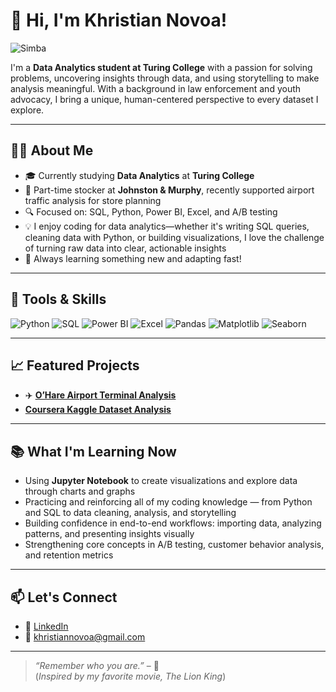# 👋 Hi, I'm Khristian Novoa!
![Simba](https://media3.giphy.com/media/v1.Y2lkPTc5MGI3NjExNHRpZTUyODVjaGlka280ejF5czhnbWk0em14cThzbng0bWJsdnN0ZiZlcD12MV9pbnRlcm5hbF9naWZfYnlfaWQmY3Q9Zw/Lp71UWmAAeJHi/giphy.gif)

I'm a **Data Analytics student at Turing College** with a passion for solving problems, uncovering insights through data, and using storytelling to make analysis meaningful. With a background in law enforcement and youth advocacy, I bring a unique, human-centered perspective to every dataset I explore.

---

## 👨‍💻 About Me

- 🎓 Currently studying **Data Analytics** at **Turing College**
- 🏢 Part-time stocker at **Johnston & Murphy**, recently supported airport traffic analysis for store planning  
- 🔍 Focused on: SQL, Python, Power BI, Excel, and A/B testing  
- 💡 I enjoy coding for data analytics—whether it's writing SQL queries, cleaning data with Python, or building visualizations, I love the challenge of turning raw data into clear, actionable insights  
- 🌱 Always learning something new and adapting fast!

---

## 🔧 Tools & Skills

![Python](https://img.shields.io/badge/Python-3776AB?style=flat&logo=python&logoColor=white)
![SQL](https://img.shields.io/badge/SQL-4479A1?style=flat&logo=postgresql&logoColor=white)
![Power BI](https://img.shields.io/badge/PowerBI-F2C811?style=flat&logo=powerbi&logoColor=black)
![Excel](https://img.shields.io/badge/Excel-217346?style=flat&logo=microsoft-excel&logoColor=white)
![Pandas](https://img.shields.io/badge/Pandas-150458?style=flat&logo=pandas&logoColor=white)
![Matplotlib](https://img.shields.io/badge/Matplotlib-11557C?style=flat)
![Seaborn](https://img.shields.io/badge/Seaborn-7B68EE?style=flat)

---

## 📈 Featured Projects

- ✈️ [**O’Hare Airport Terminal Analysis**](https://github.com/Kuvoa/T3-vs-T1-Flight-Analysis)
- [**Coursera Kaggle Dataset Analysis**](https://github.com/Kuvoa/CourseraDataSet.git)


---

## 📚 What I'm Learning Now

- Using **Jupyter Notebook** to create visualizations and explore data through charts and graphs  
-  Practicing and reinforcing all of my coding knowledge — from Python and SQL to data cleaning, analysis, and storytelling  
-  Building confidence in end-to-end workflows: importing data, analyzing patterns, and presenting insights visually  
-  Strengthening core concepts in A/B testing, customer behavior analysis, and retention metrics

---

## 📫 Let's Connect

- 💼 [LinkedIn](www.linkedin.com/in/khristian-novoa-4529a9353)  
- 📧 khristiannovoa@gmail.com  

---

> _“Remember who you are.”_ – 🦁  
(*Inspired by my favorite movie, The Lion King*)

